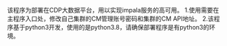 该程序为部署在CDP大数据平台，用以实现impala服务的高可用。
1.使用需要在主程序入口处，修改自己集群的CM管理账号密码和集群的CM API地址。
2.该程序基于python3开发，使用的是python3.8，请确保部署程序是有python3的环境。
